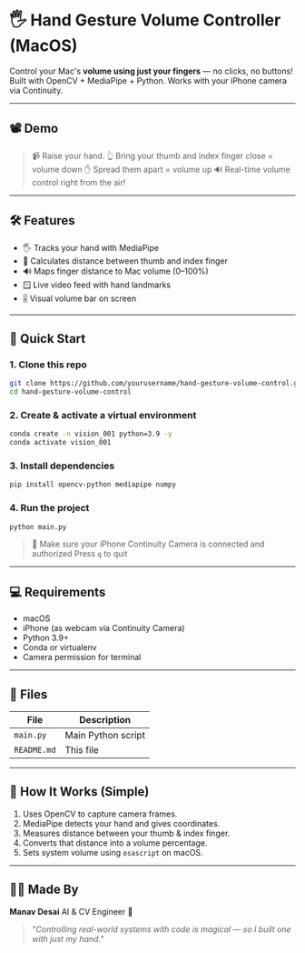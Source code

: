 # 🖐️ Hand Gesture Volume Controller (MacOS)

Control your Mac's **volume using just your fingers** — no clicks, no buttons!
Built with OpenCV + MediaPipe + Python. Works with your iPhone camera via Continuity.

---

## 📽️ Demo

> 📹 Raise your hand.
> 👆 Bring your thumb and index finger close = volume down
> ✋ Spread them apart = volume up
> 🔊 Real-time volume control right from the air!

---

## 🛠️ Features

* 🖐️ Tracks your hand with MediaPipe
* 📏 Calculates distance between thumb and index finger
* 🔊 Maps finger distance to Mac volume (0–100%)
* 🪟 Live video feed with hand landmarks
* 🎚️ Visual volume bar on screen

---

## 🚀 Quick Start

### 1. Clone this repo

```bash
git clone https://github.com/yourusername/hand-gesture-volume-control.git
cd hand-gesture-volume-control
```

### 2. Create & activate a virtual environment

```bash
conda create -n vision_001 python=3.9 -y
conda activate vision_001
```

### 3. Install dependencies

```bash
pip install opencv-python mediapipe numpy
```

### 4. Run the project

```bash
python main.py
```

> 📱 Make sure your iPhone Continuity Camera is connected and authorized
> Press `q` to quit

---

## 💻 Requirements

* macOS
* iPhone (as webcam via Continuity Camera)
* Python 3.9+
* Conda or virtualenv
* Camera permission for terminal

---

## 📂 Files

| File        | Description        |
| ----------- | ------------------ |
| `main.py`   | Main Python script |
| `README.md` | This file          |

---

## 🧠 How It Works (Simple)

1. Uses OpenCV to capture camera frames.
2. MediaPipe detects your hand and gives coordinates.
3. Measures distance between your thumb & index finger.
4. Converts that distance into a volume percentage.
5. Sets system volume using `osascript` on macOS.

---

## 🙋‍♂️ Made By

**Manav Desai**
AI & CV Engineer 🚀

> *"Controlling real-world systems with code is magical — so I built one with just my hand."*

